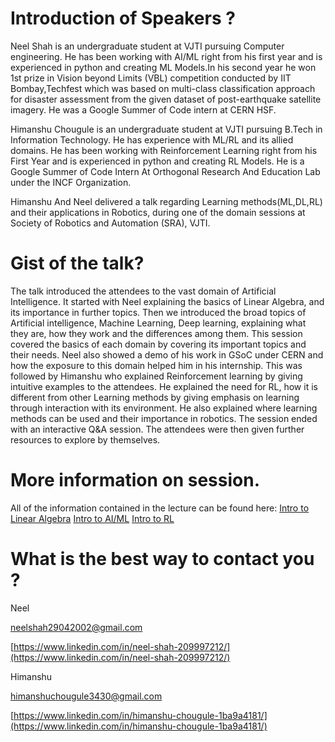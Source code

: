 # Introduction of Speakers ?
 
Neel Shah is an undergraduate student at VJTI pursuing Computer engineering. He has been working with AI/ML right from his first year and is experienced in python and creating ML Models.In his second year he won 1st prize in Vision beyond Limits (VBL) competition conducted by IIT Bombay,Techfest which was based on multi-class classification approach for disaster assessment from the given dataset of post-earthquake satellite imagery. He was a Google Summer of Code intern at CERN HSF.
 
Himanshu Chougule is an undergraduate student at VJTI pursuing B.Tech in Information Technology. He has experience with ML/RL and its allied domains. He has been working with  Reinforcement Learning right from his First Year and is experienced in python and creating RL Models. He is a Google Summer of Code Intern At Orthogonal Research And Education Lab under the INCF Organization. 
 
Himanshu And Neel delivered a talk regarding Learning methods(ML,DL,RL) and their applications in Robotics, during one of the domain sessions at Society of Robotics and Automation (SRA), VJTI.
 
 
# Gist of the talk?
 
The talk introduced the attendees to the vast domain of Artificial Intelligence. It started with Neel explaining the basics of Linear Algebra, and its importance in further topics. Then we introduced the broad topics of Artificial intelligence, Machine Learning, Deep learning, explaining what they are, how they work and the differences among them. This session covered the basics of each domain by covering its important topics and their needs. Neel also showed a demo of his work in GSoC under CERN and how the exposure to this domain helped him in his internship. This was followed by Himanshu who explained Reinforcement learning by giving intuitive examples to the attendees. He explained the need for RL, how it is different from other Learning methods by giving emphasis on learning through interaction with its environment. He also explained where learning methods can be used and their importance in robotics. The session ended with an interactive Q&A session. The attendees were then given further resources to explore by themselves.
 
 
# More information on session.
 
All of the information contained in the lecture can be found here: [Intro to Linear Algebra](https://docs.google.com/presentation/d/1KCTNXJBS8HllCRslB9ic7f-rF4uy4kW55W7IDz6Zn9M/edit?usp=sharing)
[Intro to AI/ML](https://docs.google.com/presentation/d/1rlE6dNKkG1trGx2i9wG8hdVpe3-qgMB-nuswgH4Ljek/edit?usp=sharing)
[Intro to RL](https://docs.google.com/presentation/d/1_oqCclIOb4Nuwb_pFaOenuWrIWJFFp6j1SNGt1Q5tzc/edit?usp=sharing)
 
 
# What is the best way to contact you ?
 
Neel

[neelshah29042002@gmail.com](mailto:neelshah29042002@gmail.com)

[https://www.linkedin.com/in/neel-shah-209997212/](https://www.linkedin.com/in/neel-shah-209997212/)
 
Himanshu 

[himanshuchougule3430@gmail.com](mailto:himanshuchougule3430@gmail.com)

[https://www.linkedin.com/in/himanshu-chougule-1ba9a4181/](https://www.linkedin.com/in/himanshu-chougule-1ba9a4181/)